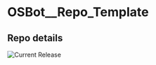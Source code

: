 # OSBot__Repo_Template

## Repo details

![Current Release](https://img.shields.io/badge/release-v0.6.1-blue)
